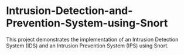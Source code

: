 # Intrusion-Detection-and-Prevention-System-using-Snort
This project demonstrates the implementation of an Intrusion Detection System (IDS) and an Intrusion Prevention System (IPS) using Snort.
